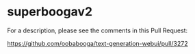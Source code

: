 # superboogav2

For a description, please see the comments in this Pull Request:

https://github.com/oobabooga/text-generation-webui/pull/3272
